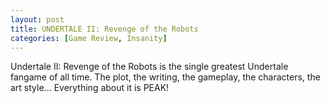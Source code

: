 ```yaml
---
layout: post
title: UNDERTALE II: Revenge of the Robots
categories: [Game Review, Insanity]
---
```

Undertale II: Revenge of the Robots is the single greatest Undertale fangame of all time. The plot, the writing, the gameplay, the characters, the art style... Everything about it is PEAK! 
<!--stackedit_data:
eyJoaXN0b3J5IjpbMjAyNTkwNTE4NCwyNDUwMzc2NzZdfQ==
-->